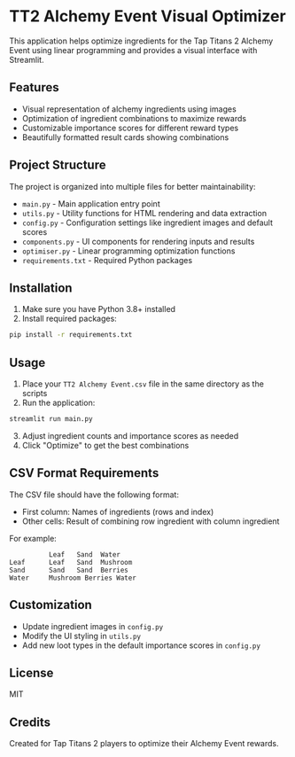 # TT2 Alchemy Event Visual Optimizer

This application helps optimize ingredients for the Tap Titans 2 Alchemy Event using linear programming and provides a visual interface with Streamlit.

## Features

- Visual representation of alchemy ingredients using images
- Optimization of ingredient combinations to maximize rewards
- Customizable importance scores for different reward types
- Beautifully formatted result cards showing combinations

## Project Structure

The project is organized into multiple files for better maintainability:

- `main.py` - Main application entry point
- `utils.py` - Utility functions for HTML rendering and data extraction
- `config.py` - Configuration settings like ingredient images and default scores
- `components.py` - UI components for rendering inputs and results
- `optimiser.py` - Linear programming optimization functions
- `requirements.txt` - Required Python packages

## Installation

1. Make sure you have Python 3.8+ installed
2. Install required packages:

```bash
pip install -r requirements.txt
```

## Usage

1. Place your `TT2 Alchemy Event.csv` file in the same directory as the scripts
2. Run the application:

```bash
streamlit run main.py
```

3. Adjust ingredient counts and importance scores as needed
4. Click "Optimize" to get the best combinations

## CSV Format Requirements

The CSV file should have the following format:
- First column: Names of ingredients (rows and index)
- Other cells: Result of combining row ingredient with column ingredient

For example:
```
          Leaf   Sand  Water
Leaf      Leaf   Sand  Mushroom
Sand      Sand   Sand  Berries
Water     Mushroom Berries Water
```

## Customization

- Update ingredient images in `config.py`
- Modify the UI styling in `utils.py`
- Add new loot types in the default importance scores in `config.py`

## License

MIT

## Credits

Created for Tap Titans 2 players to optimize their Alchemy Event rewards.
